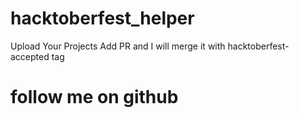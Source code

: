 # hacktoberfest_helper
Upload Your Projects
Add PR and I will merge it with hacktoberfest-accepted tag

# follow me on github 
